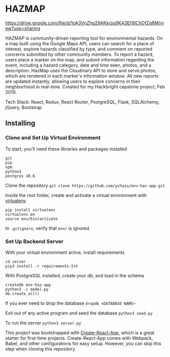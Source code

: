 # HAZMAP
https://drive.google.com/file/d/1oA3VnZhp29AKkrps9KA3EI16ChDfZg8M/view?usp=sharing

HAZMAP is community-driven reporting tool for environmental hazards.  On a map built using the Google Maps API, users can search for a place of interest, explore hazards classified by type, and comment on reported concerns submitted by other community members.  To report a hazard, users place a marker on the map, and submit information regarding the event, including a hazard category, date and time seen, photos, and a description. HazMap uses the Cloudinary API to store and serve photos, which are rendered in each marker's information window. All new reports are updated instantly, allowing users to explore concerns in their neighborhood in real-time. Created for my Hackbright capstone project, Feb 2019.

Tech Stack: React, Redux, React Router, PostgreSQL, Flask, SQLAlchemy, jQuery, Bootstrap

## Installing

### Clone and Set Up Virtual Environment

To start, you'll need these libraries and packages installed
```
git
pip
npm 
python3
postgres 10.6
```

Clone the repository
`git clone https://github.com/ychaiu/env-haz-app.git`

Inside the root folder, create and activate a virtual environment with [virtualenv](https://virtualenv.pypa.io/en/latest/installation/)
```
pip install virtualenv
virtualenv en
source env/bin/activate
```

In `.gitignore`, verify that `env/` is ignored.

### 

### Set Up Backend Server

With your virtual environment active, install requirements
```
cd server
pip3 install -r requirements.txt
```

With PostgreSQL installed, create your db, and load in the schema
```
createdb env-haz-app
python3 -i model.py
db.create_all()
```

If you ever need to drop the database
`dropdb <DATABASE NAME>`

Exit out of any active program and seed the database
`python3 seed.py`

To run the server
`python3 server.py`

This project was bootstrapped with [Create-React-App](https://github.com/facebook/create-react-app), which is a great starter for first-time projects. Create-React-App comes with Webpack, Babel, and other configurations for easy setup. However, you can skip this step when cloning this repository.
